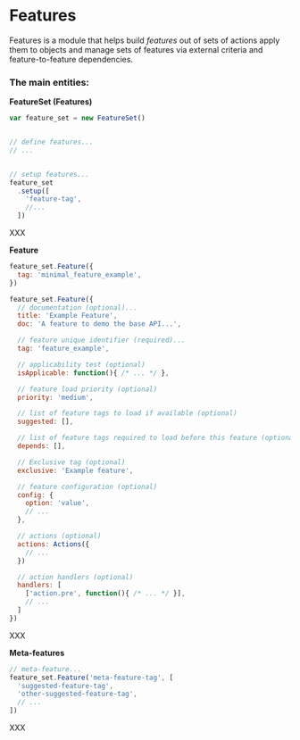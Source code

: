 # Features

Features is a module that helps build _features_ out of sets of actions
apply them to objects and manage sets of features via external criteria
and feature-to-feature dependencies.


### The main entities:

**FeatureSet (Features)**

```javascript
var feature_set = new FeatureSet()


// define features...
// ...


// setup features...
feature_set
  .setup([
    'feature-tag',
    //...
  ])
```

XXX


**Feature**
```javascript
feature_set.Feature({
  tag: 'minimal_feature_example',
})

feature_set.Feature({
  // documentation (optional)...
  title: 'Example Feature',
  doc: 'A feature to demo the base API...',

  // feature unique identifier (required)...
  tag: 'feature_example',

  // applicability test (optional)
  isApplicable: function(){ /* ... */ },

  // feature load priority (optional)
  priority: 'medium',

  // list of feature tags to load if available (optional)
  suggested: [],

  // list of feature tags required to load before this feature (optional)
  depends: [],

  // Exclusive tag (optional)
  exclusive: 'Example feature',

  // feature configuration (optional)
  config: {
    option: 'value',
    // ...
  },

  // actions (optional)
  actions: Actions({
    // ...
  })

  // action handlers (optional)
  handlers: [
    ['action.pre', function(){ /* ... */ }],
    // ...
  ] 
})
```

XXX



**Meta-features**  
```javascript
// meta-feature...
feature_set.Feature('meta-feature-tag', [
  'suggested-feature-tag',
  'other-suggested-feature-tag',
  // ...
])
```

XXX



<!-- vim:set ts=4 sw=4 spell : -->
